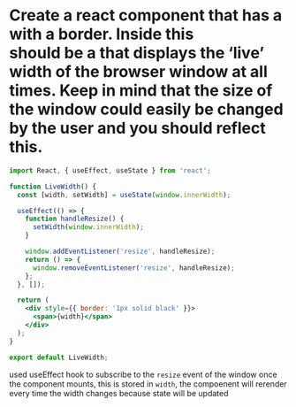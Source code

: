 Create a react component that has a <div/> with a border.
Inside this <div/> should be a <span/> that displays the ‘live’ width of the browser window at all times.  Keep in mind that the size of the window could easily be changed by the user and you should reflect this.
===



```jsx
import React, { useEffect, useState } from 'react';

function LiveWidth() {
  const [width, setWidth] = useState(window.innerWidth);

  useEffect(() => {
    function handleResize() {
      setWidth(window.innerWidth);
    }

    window.addEventListener('resize', handleResize);
    return () => {
      window.removeEventListener('resize', handleResize);
    };
  }, []);

  return (
    <div style={{ border: '1px solid black' }}>
      <span>{width}</span>
    </div>
  );
}

export default LiveWidth;
```

used useEffect hook to subscribe  to the `resize` event of the window once the component mounts, this is stored in `width`, the compoenent  will rerender every time the width changes because state will be updated